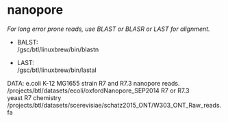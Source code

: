 nanopore
========
*For long error prone reads, use BLAST or BLASR or LAST for alignment.*
  
- BALST:  
  /gsc/btl/linuxbrew/bin/blastn  

- LAST:  
  /gsc/btl/linuxbrew/bin/lastal  

DATA: e.coli K-12 MG1655 strain R7 and R7.3 nanopore reads.  
/projects/btl/datasets/ecoli/oxfordNanopore_SEP2014 R7 or R7.3  
      yeast R7 chemistry  
/projects/btl/datasets/scerevisiae/schatz2015_ONT/W303_ONT_Raw_reads.fa
